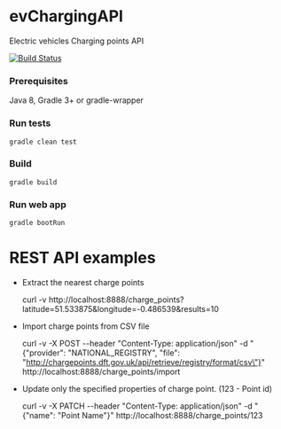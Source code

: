 # evChargingAPI
Electric vehicles Charging points API

[![Build Status](https://travis-ci.org/tumakha/evChargingAPI.svg?branch=master)](https://travis-ci.org/tumakha/evChargingAPI)

### Prerequisites

Java 8, Gradle 3+ or gradle-wrapper

### Run tests

    gradle clean test
    
### Build

    gradle build
    
### Run web app

    gradle bootRun
    
REST API examples
=================

 * Extract the nearest charge points

    
    curl -v http://localhost:8888/charge_points?latitude=51.533875&longitude=-0.486539&results=10
    
 * Import charge points from CSV file

        
    curl -v -X POST --header "Content-Type: application/json" -d "{\"provider\": \"NATIONAL_REGISTRY\", \"file\": \"http://chargepoints.dft.gov.uk/api/retrieve/registry/format/csv\"}" http://localhost:8888/charge_points/import
    
 * Update only the specified properties of charge point. (123 - Point id)


    curl -v -X PATCH --header "Content-Type: application/json" -d "{\"name\": \"Point Name\"}" http://localhost:8888/charge_points/123
    